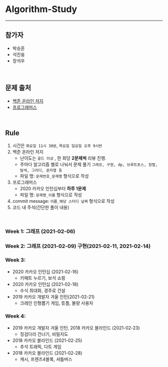# **Algorithm-Study**
---
## **참가자**
  - 박승훈
  - 석진웅
  - 장석우
  <br>

## **문제 출처**<br>
  - [백준 온라인 저지](https://www.acmicpc.net/)
  - [프로그래머스](https://programmers.co.kr/)
<br>

## Rule

1. 시간은 `화요일 11시 30분`, `목요일 일요일 오후 9시반`
2. 백준 온라인 저지
    - 난이도는 `골드 이상` , 한 회당 **2문제씩** 리뷰 진행.
    - 주마다 알고리즘 별로 나눠서 문제 풀기 `그래프, 구현, dp, 브루트포스, 정렬, 탐색, 그리디, 문자열 등`
    - 파일 명: `문제번호_문제명` 형식으로 작성
3. 프로그래머스
    - 2020 카카오 인턴십부터 **하루 1문제**
    - 파일 명: `문제명_이름` 형식으로 작성
4. commit message: `이름_해당 스터디 날짜` 형식으로 작성
5. 코드 내 주석(간단한 풀이 내용)
<br>

### Week 1: 그래프 (2021-02-06)

### Week 2: 그래프 (2021-02-09) 구현(2021-02-11, 2021-02-14)

### Week 3:
  - 2020 카카오 인턴십 (2021-02-16)
      - 키패트 누르기, 보석 쇼핑
  - 2020 카카오 인턴십 (2021-02-18)
      - 수식 최대화, 경주로 건설
  - 2019 카카오 개발자 겨울 인턴(2021-02-21)
      - 크레인 인형뽑기 게임, 튜플, 불량 사용자

### Week 4:
  - 2019 카카오 개발자 겨울 인턴, 2018 카카오 블라인드 (2021-02-23)
      - 징검다리 건너기, 비밀지도
  - 2018 카카오 블라인드 (2021-02-25)
      - 추석 트래픽, 다트 게임
  - 2018 카카오 블라인드 (2021-02-28)
      - 캐시, 프렌즈4블록, 셔틀버스 
